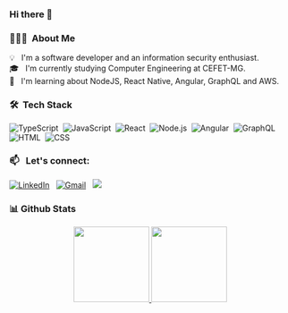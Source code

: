 ### Hi there 👋

### 👨🏻‍💻 &nbsp;About Me

💡 &nbsp; I'm a software developer and an information security enthusiast.\
🎓 &nbsp; I'm currently studying Computer Engineering at CEFET-MG.\
🌱 &nbsp; I'm learning about NodeJS, React Native, Angular, GraphQL and AWS.

### 🛠 &nbsp;Tech Stack

![TypeScript](https://camo.githubusercontent.com/b0e44bc96beda5d2ec052a75693621a51ed9537ff291234a6f429b33c4c52ef7/68747470733a2f2f696d672e736869656c64732e696f2f62616467652f2d547970655363726970742d3035313232413f7374796c653d666c6174266c6f676f3d54797065536372697074)&nbsp;
![JavaScript](https://img.shields.io/badge/-JavaScript-05122A?style=flat&logo=javascript)&nbsp;
![React](https://img.shields.io/badge/-React-05122A?style=flat&logo=react)&nbsp;
![Node.js](https://img.shields.io/badge/-Node.js-05122A?style=flat&logo=node.js)&nbsp;
![Angular](https://camo.githubusercontent.com/026d071467547832060ff9b8cad74b0779208af6c83cb112fb965ea51a7dc5ca/68747470733a2f2f696d672e736869656c64732e696f2f62616467652f2d416e67756c61722d3035313232413f7374796c653d666c6174266c6f676f3d616e67756c6172)&nbsp;
![GraphQL](https://camo.githubusercontent.com/32dd49fa151fa80ef114301f0ba804a28daaf1475f7cd9957daae50279345206/68747470733a2f2f696d672e736869656c64732e696f2f62616467652f2d4772617068514c2d3035313232413f7374796c653d666c6174266c6f676f3d6772617068716c)&nbsp;
![HTML](https://img.shields.io/badge/-HTML-05122A?style=flat&logo=HTML5)&nbsp;
![CSS](https://img.shields.io/badge/-CSS-05122A?style=flat&logo=CSS3&logoColor=1572B6)&nbsp;

### 📫 &nbsp; Let's connect:

<a href="https://www.linkedin.com/in/vinicius-campos-066ba2207/"><img alt="LinkedIn" src="https://img.shields.io/badge/linkedin%20-%230077B5.svg?&style=flat&logo=linkedin&logoColor=white"/></a> &nbsp;
<a href="mailto:viniolic2018@gmail.com"><img alt="Gmail" src="https://img.shields.io/badge/Gmail-D14836?style=flat&logo=gmail&logoColor=white" /></a> &nbsp;
<a href="https://www.instagram.com/vncs_campos/"><img src="https://img.shields.io/badge/-@vncscampos_-E4405F?style=flat&logo=Instagram&logoColor=white"/></a> &nbsp;

### 📊 Github Stats
<p align="center">
  <a href="https://github.com/vncscampos" target="_blank">
    <img height="135px" src="https://github-readme-stats.vercel.app/api?username=vncscampos&hide_title=true&hide_border=true&show_icons=true&include_all_commits=true&count_private=true&line_height=21&theme=dracula" />
  </a>
    <a href="https://github.com/vncscampos" target="_blank">
      <img height="135px" src="https://github-readme-stats.vercel.app/api/top-langs/?username=vncscampos&hide=html&hide_title=true&hide_border=true&layout=compact&langs_count=7&theme=dracula" />
  </a>
</p>


